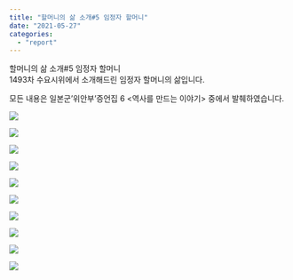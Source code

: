 ```yaml
---
title: "할머니의 삶 소개#5 임정자 할머니"
date: "2021-05-27"
categories: 
  - "report"
---
```


할머니의 삶 소개#5 임정자 할머니  
1493차 수요시위에서 소개해드린 임정자 할머니의 삶입니다.

모든 내용은 일본군’위안부’증언집 6 <역사를 만드는 이야기> 중에서 발췌하였습니다.

![](https://womenandwar.net/kr/wp-content/uploads/2021/05/001-5-1024x1024.png)

![](https://womenandwar.net/kr/wp-content/uploads/2021/05/002-2-1024x1024.png)

![](https://womenandwar.net/kr/wp-content/uploads/2021/05/003-1-1024x1024.png)

![](https://womenandwar.net/kr/wp-content/uploads/2021/05/004-1-1024x1024.png)

![](https://womenandwar.net/kr/wp-content/uploads/2021/05/005-4-1024x1024.png)

![](https://womenandwar.net/kr/wp-content/uploads/2021/05/006-1-1024x1024.png)

![](https://womenandwar.net/kr/wp-content/uploads/2021/05/007-1-1024x1024.png)

![](https://womenandwar.net/kr/wp-content/uploads/2021/05/008-2-1024x1024.png)

![](https://womenandwar.net/kr/wp-content/uploads/2021/05/009-2-1024x1024.png)

![](https://womenandwar.net/kr/wp-content/uploads/2021/05/010-1-1024x1024.png)
